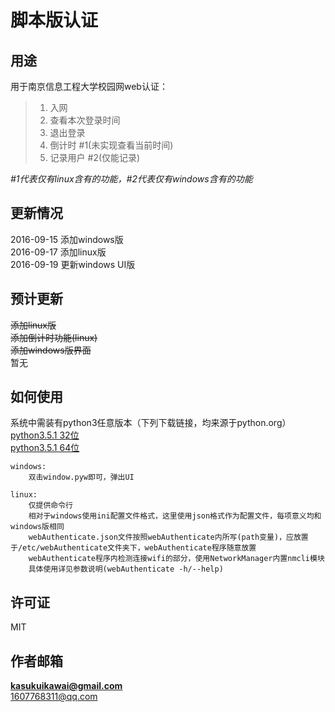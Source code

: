 # 脚本版认证

## 用途
用于南京信息工程大学校园网web认证：
> 1. 入网 
> 2. 查看本次登录时间
> 3. 退出登录
> 4. 倒计时   #1(未实现查看当前时间)
> 5. 记录用户 #2(仅能记录)

*#1代表仅有linux含有的功能，#2代表仅有windows含有的功能*

## 更新情况
2016-09-15 添加windows版<br>
2016-09-17 添加linux版<br>
2016-09-19 更新windows UI版

## 预计更新
<strike>添加linux版</strike><br>
<strike>添加倒计时功能(linux)</strike><br>
<strike>添加windows版界面</strike><br>
暂无

## 如何使用
系统中需装有python3任意版本（下列下载链接，均来源于python.org）<br>
[python3.5.1 32位](https://www.python.org/ftp/python/3.5.1/python-3.5.1.exe) <br>
[python3.5.1 64位](https://www.python.org/ftp/python/3.5.1/python-3.5.1-amd64.exe)<br>

```
windows:
    双击window.pyw即可，弹出UI
```

```
linux:
    仅提供命令行
    相对于windows使用ini配置文件格式，这里使用json格式作为配置文件，每项意义均和windows版相同
    webAuthenticate.json文件按照webAuthenticate内所写(path变量)，应放置于/etc/webAuthenticate文件夹下，webAuthenticate程序随意放置
    webAuthenticate程序内检测连接wifi的部分，使用NetworkManager内置nmcli模块
    具体使用详见参数说明(webAuthenticate -h/--help)
```
## 许可证
MIT

## 作者邮箱
**kasukuikawai@gmail.com**<br>
1607768311@qq.com

